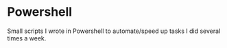 # Powershell

Small scripts I wrote in Powershell to automate/speed up tasks I did several times a week.

